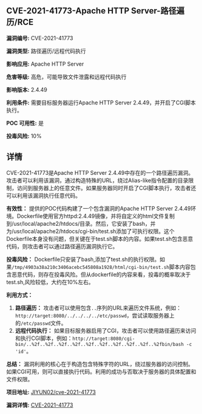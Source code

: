 ## CVE-2021-41773-Apache HTTP Server-路径遍历/RCE

**漏洞编号:** CVE-2021-41773

**漏洞类型:** 路径遍历/远程代码执行

**影响应用:** Apache HTTP Server

**危害等级:** 高危，可能导致文件泄露和远程代码执行

**影响版本:** 2.4.49

**利用条件:** 需要目标服务器运行Apache HTTP Server 2.4.49，并开启了CGI脚本执行。

**POC 可用性:** 是

**投毒风险:** 10%

## 详情

CVE-2021-41773是Apache HTTP Server 2.4.49中存在的一个路径遍历漏洞。攻击者可以利用该漏洞，通过构造特殊的URL，绕过Alias-like指令配置的目录限制，访问到服务器上的任意文件。如果服务器同时开启了CGI脚本执行，攻击者还可以利用该漏洞执行任意代码。

**有效性：**
提供的POC代码构建了一个包含漏洞的Apache HTTP Server 2.4.49环境。Dockerfile使用官方httpd:2.4.49镜像，并将自定义的html文件复制到/usr/local/apache2/htdocs/目录。然后，它安装了bash，并为/usr/local/apache2/htdocs/cgi-bin/test.sh添加了可执行权限。这个Dockerfile本身没有问题，但关键在于test.sh脚本的内容。如果test.sh包含恶意代码，则攻击者可以通过路径遍历漏洞执行它。

**投毒风险：**
Dockerfile只安装了bash,添加了test.sh的执行权限。如果`/tmp/4903a38a210c3406acebc545808a1928/html/cgi-bin/test.sh`脚本内容包含恶意代码，则存在投毒风险。但从dockerfile的内容来看，投毒的概率取决于test.sh,风险较低，大约在10%左右。

**利用方式：**
1.  **路径遍历：** 攻击者可以使用包含`..`序列的URL来遍历文件系统，例如：`http://target:8080/../../../../etc/passwd`，尝试读取服务器上的`/etc/passwd`文件。
2.  **远程代码执行：** 如果目标服务器启用了CGI，攻击者可以使用路径遍历来访问和执行CGI脚本，例如：`http://target:8080/cgi-bin/..%2f..%2f..%2f..%2f..%2f..%2f..%2f..%2f..%2f..%2fbin/bash -c 'id'`。

**总结：**
漏洞利用的核心在于构造包含特殊字符的URL，绕过服务器的访问控制。如果CGI可用，则可以直接执行代码。利用的成功与否取决于服务器的具体配置和文件权限。

**项目地址:** [JIYUN02/cve-2021-41773](https://github.com/JIYUN02/cve-2021-41773)

**漏洞详情:** [CVE-2021-41773](https://nvd.nist.gov/vuln/detail/CVE-2021-41773)